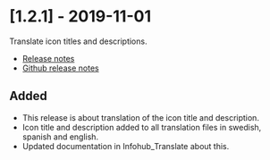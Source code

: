 # [1.2.1] - 2019-11-01
Translate icon titles and descriptions. 

* [Release notes](main,release_v1_v1v2_v1v2v1)
* [Github release notes](https://github.com/peterlembke/infohub/releases/tag/v1.2.1)

## Added
- This release is about translation of the icon title and description.
- Icon title and description added to all translation files in swedish, spanish and english.
- Updated documentation in Infohub_Translate about this.
